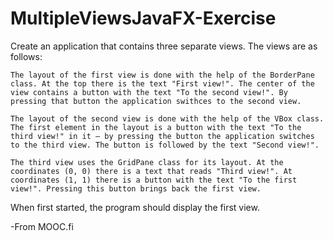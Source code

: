 # MultipleViewsJavaFX-Exercise

Create an application that contains three separate views. The views are as follows:

    The layout of the first view is done with the help of the BorderPane class. At the top there is the text "First view!". The center of the view contains a button with the text "To the second view!". By pressing that button the application swithces to the second view.

    The layout of the second view is done with the help of the VBox class. The first element in the layout is a button with the text "To the third view!" in it — by pressing the button the application switches to the third view. The button is followed by the text "Second view!".

    The third view uses the GridPane class for its layout. At the coordinates (0, 0) there is a text that reads "Third view!". At coordinates (1, 1) there is a button with the text "To the first view!". Pressing this button brings back the first view.

When first started, the program should display the first view.

-From MOOC.fi
